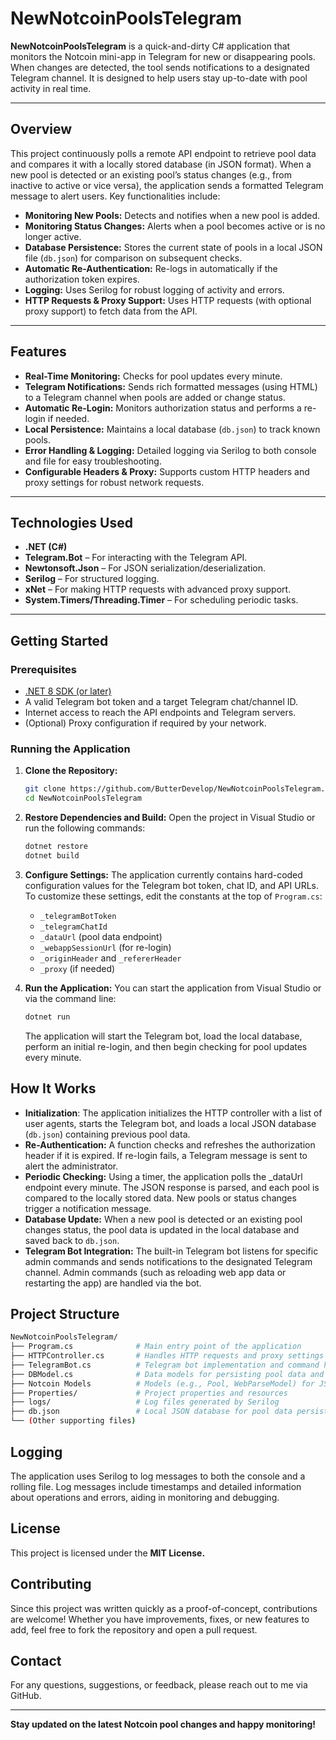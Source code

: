 # NewNotcoinPoolsTelegram

**NewNotcoinPoolsTelegram** is a quick-and-dirty C# application that monitors the Notcoin mini-app in Telegram for new or disappearing pools. When changes are detected, the tool sends notifications to a designated Telegram channel. It is designed to help users stay up-to-date with pool activity in real time.

---

## Overview

This project continuously polls a remote API endpoint to retrieve pool data and compares it with a locally stored database (in JSON format). When a new pool is detected or an existing pool’s status changes (e.g., from inactive to active or vice versa), the application sends a formatted Telegram message to alert users. Key functionalities include:

- **Monitoring New Pools:** Detects and notifies when a new pool is added.
- **Monitoring Status Changes:** Alerts when a pool becomes active or is no longer active.
- **Database Persistence:** Stores the current state of pools in a local JSON file (`db.json`) for comparison on subsequent checks.
- **Automatic Re-Authentication:** Re-logs in automatically if the authorization token expires.
- **Logging:** Uses Serilog for robust logging of activity and errors.
- **HTTP Requests & Proxy Support:** Uses HTTP requests (with optional proxy support) to fetch data from the API.

---

## Features

- **Real-Time Monitoring:** Checks for pool updates every minute.
- **Telegram Notifications:** Sends rich formatted messages (using HTML) to a Telegram channel when pools are added or change status.
- **Automatic Re-Login:** Monitors authorization status and performs a re-login if needed.
- **Local Persistence:** Maintains a local database (`db.json`) to track known pools.
- **Error Handling & Logging:** Detailed logging via Serilog to both console and file for easy troubleshooting.
- **Configurable Headers & Proxy:** Supports custom HTTP headers and proxy settings for robust network requests.

---

## Technologies Used

- **.NET (C#)**
- **Telegram.Bot** – For interacting with the Telegram API.
- **Newtonsoft.Json** – For JSON serialization/deserialization.
- **Serilog** – For structured logging.
- **xNet** – For making HTTP requests with advanced proxy support.
- **System.Timers/Threading.Timer** – For scheduling periodic tasks.

---

## Getting Started

### Prerequisites

- [.NET 8 SDK (or later)](https://dotnet.microsoft.com/download)
- A valid Telegram bot token and a target Telegram chat/channel ID.
- Internet access to reach the API endpoints and Telegram servers.
- (Optional) Proxy configuration if required by your network.

### Running the Application

1. **Clone the Repository:**

   ```bash
   git clone https://github.com/ButterDevelop/NewNotcoinPoolsTelegram.git
   cd NewNotcoinPoolsTelegram
   ```

2. **Restore Dependencies and Build:**
   Open the project in Visual Studio or run the following commands:
   ```bash
   dotnet restore
   dotnet build
   ```

3. **Configure Settings:**
   The application currently contains hard-coded configuration values for the Telegram bot token, chat ID, and API URLs. To customize these settings, edit the constants at the top of `Program.cs`:
   - `_telegramBotToken`
   - `_telegramChatId`
   - `_dataUrl` (pool data endpoint)
   - `_webappSessionUrl` (for re-login)
   - `_originHeader` and `_refererHeader`
   - `_proxy` (if needed)

4. **Run the Application:**
   You can start the application from Visual Studio or via the command line:
   ```bash
   dotnet run
   ```
   The application will start the Telegram bot, load the local database, perform an initial re-login, and then begin checking for pool updates every minute.

## How It Works

- **Initialization**:
The application initializes the HTTP controller with a list of user agents, starts the Telegram bot, and loads a local JSON database (`db.json`) containing previous pool data.
- **Re-Authentication:**
A function checks and refreshes the authorization header if it is expired. If re-login fails, a Telegram message is sent to alert the administrator.
- **Periodic Checking:**
Using a timer, the application polls the _dataUrl endpoint every minute. The JSON response is parsed, and each pool is compared to the locally stored data. New pools or status changes trigger a notification message.
- **Database Update:**
When a new pool is detected or an existing pool changes status, the pool data is updated in the local database and saved back to `db.json`.
- **Telegram Bot Integration:**
The built-in Telegram bot listens for specific admin commands and sends notifications to the designated Telegram channel. Admin commands (such as reloading web app data or restarting the app) are handled via the bot.

## Project Structure

```bash
NewNotcoinPoolsTelegram/
├── Program.cs              # Main entry point of the application
├── HTTPController.cs       # Handles HTTP requests and proxy settings
├── TelegramBot.cs          # Telegram bot implementation and command handling
├── DBModel.cs              # Data models for persisting pool data and web app data
├── Notcoin Models          # Models (e.g., Pool, WebParseModel) for JSON deserialization
├── Properties/             # Project properties and resources
├── logs/                   # Log files generated by Serilog
├── db.json                 # Local JSON database for pool data persistence
└── (Other supporting files)
```

## Logging

The application uses Serilog to log messages to both the console and a rolling file. Log messages include timestamps and detailed information about operations and errors, aiding in monitoring and debugging.

## License

This project is licensed under the **MIT License.**

## Contributing

Since this project was written quickly as a proof-of-concept, contributions are welcome! Whether you have improvements, fixes, or new features to add, feel free to fork the repository and open a pull request.

## Contact

For any questions, suggestions, or feedback, please reach out to me via GitHub.

---

**Stay updated on the latest Notcoin pool changes and happy monitoring!**